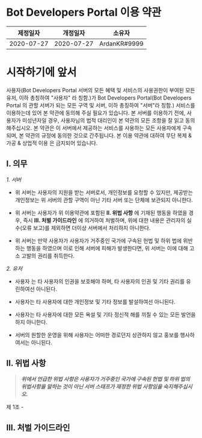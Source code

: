 # Bot Developers Portal 이용 약관

|  제정일자  |  개정일자  |  소유자  | 
|:-------:|:-------:|:------:|
|   2020-07-27    |   2020-07-27    |   ArdanKR#9999    |


# 시작하기에 앞서

사용자(Bot Developers Portal 서버의 모든 혜택 및 서비스의 사용권한이 부여된 모든 유저, 이하 총칭하여 "사용자" 라 칭함.)가  Bot Developers Portal(Bot Developers Portal 의 관할 서버가 되는 모든 구역 및 서버, 이하 총칭하여 "서버"라 칭함.) 서비스를 이용하는데 있어 본 약관에 동의해 주실 필요가 있습니다.
본 서버를 이용하기 전에, 사용자가 미성년자일 경우, 사용자님의 법적 대리인이 본 약관의 모든 조항을 잘 읽고 동의해주십시오. 본 약관은 이 서버에서 제공하는 서비스를 사용하는 모든 사용자에게 구속되며, 본 약관의 규정에 동의한 것으로 간주됩니다.
본 이용 약관에 대하여 무단 복제 & 가공 & 상업적 이용 은 금지되어 있습니다.

## Ⅰ. 의무

*1. 서버*

- 위 서버는 사용자의 지원을 받는 서버로서, 개인정보를 요청할 수 있지만, 제공받는 개인정보는 위 서버의 관할 구역이 아닌 기타 서버 또는 단체에 보관되지 아니한다.

- 위 서버는 사용자가 위 이용약관에 포함된 **Ⅱ. 위법 사항** 에 기재된 행동을 하였을 경우, 즉시 **Ⅲ. 처벌 가이드라인** 에 의거하여 처벌하며, 위에 대한 내용은 관리자의 실수(오류 보고)를 제외하면 더이상 서버에서 처리하지 아니한다.

- 위 서버는 만약 사용자가 사용자가 거주중인 국가에 구속된 헌법 및 하위 법에 위반하는 행동을 하였으며 이로 인해 서버에 피해가 발생한다면, 위 서버는 이에 대해 고소 고발의 권리를 취득한다.

*2. 유저*

- 사용자 는 타 사용자의 인권을 보호해야 하며, 타 사용자의 인권 및 기타 권리를 유린하여선 아니된다.

- 사용자는 타 사용자에 대한 개인정보 및 기타 정보를 발설하여선 아니된다.

- 사용자는 타 사용자에 대한 모든 욕설 및 기타 정신적 해를 끼칠 수 있는 모든 발언을 하지 아니한다.

- 서버의 원할한 운영을 위해 사용자는 어떠한 경로던지 상관하지 않고 홍보를 행사하여서는 아니된다.

## Ⅱ. 위법 사항

> ***위에서 언급한 위법 사항은 사용자가 거주중인 국가에 구속된 헌법 및 하위 법의 위법사항을 말하는 것이 아닌 서버 스태프가 재정한 위법 사항임을 숙지해주십시오.***

제 1조 - 

## Ⅲ. 처벌 가이드라인

